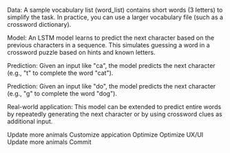 Data: A sample vocabulary list (word_list) contains short words (3 letters) to simplify the task. In practice, you can use a larger vocabulary file (such as a crossword dictionary).

Model: An LSTM model learns to predict the next character based on the previous characters in a sequence. This simulates guessing a word in a crossword puzzle based on hints and known letters.

Prediction: Given an input like "ca", the model predicts the next character (e.g., "t" to complete the word "cat").

Prediction: Given an input like "do", the model predicts the next character (e.g., "g" to complete the word "dog").

Real-world application: This model can be extended to predict entire words by repeatedly generating the next character or by using crossword clues as additional input.


Update more animals
Customize appication
Optimize 
Optimize UX/UI
Update more animals
Commit 
